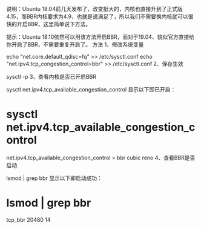 说明：Ubuntu 18.04前几天发布了，改变挺大的，内核也直接升到了正式版4.15，而BBR内核要求为4.9，也就是说满足了，所以我们不需要换内核就可以很快的开启BBR，这里简单说下方法。

提示：Ubuntu 18.10依然可以用该方法开启BBR，而对于19.04、貌似官方直接给你开启了BBR，不需要重复开启了。
方法
1、修改系统变量

echo "net.core.default_qdisc=fq" >> /etc/sysctl.conf
echo "net.ipv4.tcp_congestion_control=bbr" >> /etc/sysctl.conf
2、保存生效

sysctl -p
3、查看内核是否已开启BBR

sysctl net.ipv4.tcp_available_congestion_control
显示以下即已开启：

# sysctl net.ipv4.tcp_available_congestion_control
net.ipv4.tcp_available_congestion_control = bbr cubic reno
4、查看BBR是否启动

lsmod | grep bbr
显示以下即启动成功：

# lsmod | grep bbr
tcp_bbr                20480  14
